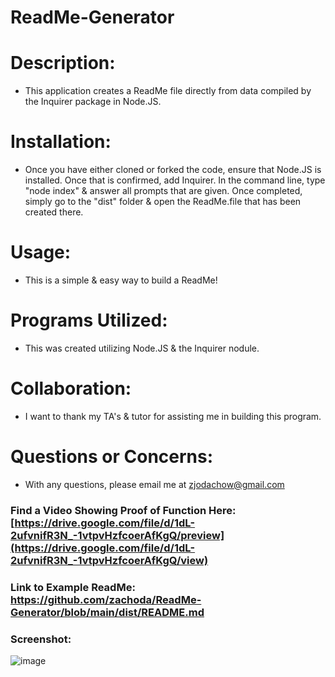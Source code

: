 #  ReadMe-Generator


# Description:
- This application creates a ReadMe file directly from data compiled by the Inquirer package in Node.JS. 

# Installation:
- Once you have either cloned or forked the code, ensure that Node.JS is installed. Once that is confirmed, add Inquirer. In the command line, type "node index" & answer all prompts that are given. Once completed, simply go to the "dist" folder & open the ReadMe.file that has been created there.

# Usage:
- This is a simple & easy way to build a ReadMe!

# Programs Utilized:
- This was created utilizing Node.JS & the Inquirer nodule.

# Collaboration:
- I want to thank my TA's & tutor for assisting me in building this program.

# Questions or Concerns:
- With any questions, please email me at zjodachow@gmail.com

### Find a Video Showing Proof of Function Here: [https://drive.google.com/file/d/1dL-2ufvnifR3N_-1vtpvHzfcoerAfKgQ/preview](https://drive.google.com/file/d/1dL-2ufvnifR3N_-1vtpvHzfcoerAfKgQ/view)

### Link to Example ReadMe: https://github.com/zachoda/ReadMe-Generator/blob/main/dist/README.md

### Screenshot: 
![image](https://user-images.githubusercontent.com/105247622/182647853-6e1e7545-fb02-43eb-8959-cb20f3a2a028.png)
